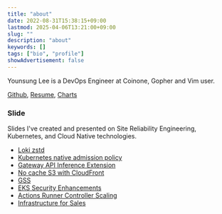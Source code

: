 ```yaml
---
title: "about"
date: 2022-08-31T15:38:15+09:00
lastmod: 2025-04-06T13:21:00+09:00
slug: ""
description: "about"
keywords: []
tags: ["bio", "profile"]
showAdvertisement: false
---
```


Younsung Lee is a DevOps Engineer at Coinone, Gopher and Vim user.

[Github](https://github.com/younsl), [Resume](/about/assets/resume-en.pdf), [Charts](/charts/)

### Slide

Slides I've created and presented on Site Reliability Engineering, Kubernetes, and Cloud Native technologies.

- [Loki zstd](/slides/loki-zstd.pdf)
- [Kubernetes native admission policy](/slides/admission-policy.pdf)
- [Gateway API Inference Extension](/slides/gateway-api-inference.pdf)
- [No cache S3 with CloudFront](/slides/no-cache-s3-with-cdn.pdf)
- [GSS](/slides/gss.pdf)
- [EKS Security Enhancements](/slides/eks-security-enhancement.pdf)
- [Actions Runner Controller Scaling](/slides/arc-scale-zero.pdf)
- [Infrastructure for Sales](/slides/infrastructure-for-sales.pdf)
